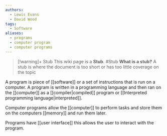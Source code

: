 ```yaml
---
authors: 
  - Lewis Evans
  - David Wood
tags:
  - Software
aliases:
  - programs
  - computer program
  - computer programs
---
```

> [!warning]+ Stub
> This wiki page is a **Stub**.
> #Stub 
> **What is a stub?**
> A stub is where the document is too short or has too little coverage on the topic

A program is piece of [[software]] or a set of instructions that is run on a computer. A program is written in a programming language and then ran on the [[computer]] as a [[compiler|compiled]] program or [[Interpreted programming language|interpreted]].

Computer programs allow the [[computer]] to perform tasks and store them on the computers [[memory]] and run them later.

Programs have [[user interface]] this allows the user to interact with the program.